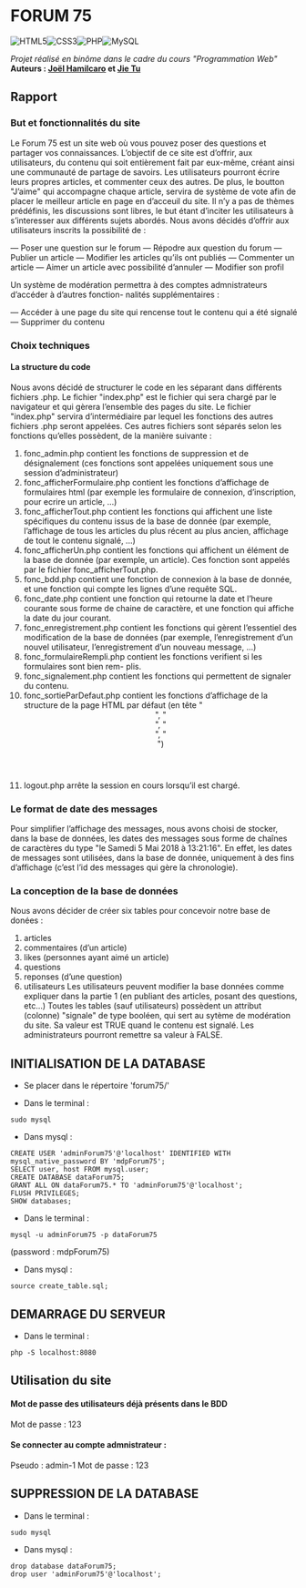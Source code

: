 # FORUM 75  


<img alt="HTML5" src="https://img.shields.io/badge/html5-%23E34F26.svg?style=flat-square&logo=html5&logoColor=white"/><img alt="CSS3" src="https://img.shields.io/badge/css3-%231572B6.svg?style=flat-square&logo=css3&logoColor=white"/><img alt="PHP" src="https://img.shields.io/badge/php-%23777BB4.svg?style=flat-square&logo=php&logoColor=white"/><img alt="MySQL" src="https://img.shields.io/badge/mysql-%2300f.svg?&style=flat-square&logo=mysql&logoColor=white"/>   

*Projet réalisé en binôme dans le cadre du cours "Programmation Web"*   
**Auteurs : [Joël Hamilcaro](https://github.com/Joel-Hamilcaro/) et [Jie Tu](https://github.com/jie-tu)**   


## Rapport

### But et fonctionnalités du site
Le Forum 75 est un site web où vous pouvez poser des questions et partager vos connaissances.
L’objectif de ce site est d’offrir, aux utilisateurs, du contenu qui soit entièrement fait par eux-même, créant ainsi une communauté de partage de savoirs. Les utilisateurs pourront écrire leurs propres articles, et commenter ceux des autres. De plus, le boutton "J’aime" qui accompagne chaque article, servira de système de vote afin de placer le meilleur article en page en d’acceuil du site. Il n’y a pas de thèmes prédéfinis, les discussions sont libres, le but étant d’inciter les utilisateurs à s’interesser aux différents sujets abordés. Nous avons décidés d’offrir aux utilisateurs inscrits la possibilité de :  

— Poser une question sur le forum
— Répodre aux question du forum
— Publier un article
— Modifier les articles qu’ils ont publiés
— Commenter un article
— Aimer un article avec possibilité d’annuler
— Modifier son profil  

Un système de modération permettra à des comptes admnistrateurs d’accéder à d’autres fonction-
nalités supplémentaires :  

— Accéder à une page du site qui rencense tout le contenu qui a été signalé
— Supprimer du contenu  

### Choix techniques

#### La structure du code  

Nous avons décidé de structurer le code en les séparant dans différents fichiers .php. Le fichier
"index.php" est le fichier qui sera chargé par le navigateur et qui gèrera l’ensemble des pages du
site. Le fichier "index.php" servira d’intermédiaire par lequel les fonctions des autres fichiers .php
seront appelées. Ces autres fichiers sont séparés selon les fonctions qu’elles possèdent, de la manière
suivante :  

1. fonc_admin.php contient les fonctions de suppression et de désignalement (ces fonctions sont
appelées uniquement sous une session d’administrateur)
2. fonc_afficherFormulaire.php contient les fonctions d’affichage de formulaires html (par
exemple les formulaire de connexion, d’inscription, pour ecrire un article, ...)
3. fonc_afficherTout.php contient les fonctions qui affichent une liste spécifiques du contenu
issus de la base de donnée (par exemple, l’affichage de tous les articles du plus récent au plus
ancien, affichage de tout le contenu signalé, ...)
4. fonc_afficherUn.php contient les fonctions qui affichent un élément de la base de donnée
(par exemple, un article). Ces fonction sont appelés par le fichier fonc_afficherTout.php.
5. fonc_bdd.php contient une fonction de connexion à la base de donnée, et une fonction qui
compte les lignes d’une requête SQL.
6. fonc_date.php contient une fonction qui retourne la date et l’heure courante sous forme de
chaine de caractère, et une fonction qui affiche la date du jour courant.
7. fonc_enregistrement.php contient les fonctions qui gèrent l’essentiel des modification de
la base de données (par exemple, l’enregistrement d’un nouvel utilisateur, l’enregistrement
d’un nouveau message, ...)
8. fonc_formulaireRempli.php contient les fonctions verifient si les formulaires sont bien rem-
plis.
9. fonc_signalement.php contient les fonctions qui permettent de signaler du contenu.
10. fonc_sortieParDefaut.php contient les fonctions d’affichage de la structure de la page
HTML par défaut (en tête "<header>", "<nav>", "<section>", "<aside>")
11. logout.php arrête la session en cours lorsqu’il est chargé.

### Le format de date des messages

Pour simplifier l’affichage des messages, nous avons choisi de stocker, dans la base de données,
les dates des messages sous forme de chaînes de caractères du type "le Samedi 5 Mai 2018 à
13:21:16". En effet, les dates de messages sont utilisées, dans la base de donnée, uniquement à
des fins d’affichage (c’est l’id des messages qui gère la chronologie).

### La conception de la base de données

Nous avons décider de créer six tables pour concevoir notre base de donées :  

1. articles
2. commentaires (d’un article)
3. likes (personnes ayant aimé un article)
4. questions
5. reponses (d’une question)
6. utilisateurs
Les utilisateurs peuvent modifier la base données comme expliquer dans la partie 1 (en publiant
des articles, posant des questions, etc...)
Toutes les tables (sauf utilisateurs) possèdent un attribut (colonne) "signale" de type booléen,
qui sert au sytème de modération du site. Sa valeur est TRUE quand le contenu est signalé. Les
administrateurs pourront remettre sa valeur à FALSE.

## INITIALISATION DE LA DATABASE

- Se placer dans le répertoire 'forum75/'

- Dans le terminal :

```
sudo mysql
```

- Dans mysql :

```
CREATE USER 'adminForum75'@'localhost' IDENTIFIED WITH mysql_native_password BY 'mdpForum75';
SELECT user, host FROM mysql.user;
CREATE DATABASE dataForum75;
GRANT ALL ON dataForum75.* TO 'adminForum75'@'localhost';
FLUSH PRIVILEGES;
SHOW databases;
```

- Dans le terminal :

```
mysql -u adminForum75 -p dataForum75
```
(password : mdpForum75)

- Dans mysql :

```
source create_table.sql;
```

## DEMARRAGE DU SERVEUR

- Dans le terminal :

```
php -S localhost:8080
```

## Utilisation du site

#### Mot de passe des utilisateurs déjà présents dans le BDD

Mot de passe : 123

#### Se connecter au compte admnistrateur :

Pseudo : admin-1
Mot de passe : 123

## SUPPRESSION DE LA DATABASE

- Dans le terminal :

```
sudo mysql
```

- Dans mysql :

```
drop database dataForum75;
drop user 'adminForum75'@'localhost';
```
